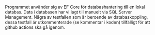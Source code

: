 Programmet använder sig av EF Core för databashantering till en lokal databas. Data i databasen har vi lagt till manuelt via SQL Server Management.
Några av testfallen som är beroende av databaskoppling, dessa testfall är utkommenterade (se kommentar i koden) tillfälligt för att github actions ska gå igenom. 

